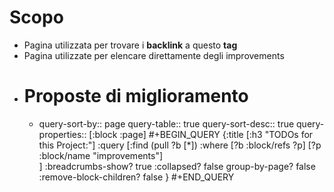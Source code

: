 # Scopo
- Pagina utilizzata per trovare i **backlink** a questo **tag**
- Pagina utilizzate per elencare direttamente degli improvements
- # Proposte di miglioramento
	- query-sort-by:: page
	  query-table:: true
	  query-sort-desc:: true
	  query-properties:: [:block :page]
	  #+BEGIN_QUERY
	     {:title [:h3 "TODOs for this Project:"]
	      :query [:find (pull ?b [*])
	              :where
	              [?b :block/refs ?p]
	              [?p :block/name "improvements"]           
	  ]
	      :breadcrumbs-show? true
	      :collapsed? false
	      group-by-page? false
	      :remove-block-children? false
	  }
	  #+END_QUERY